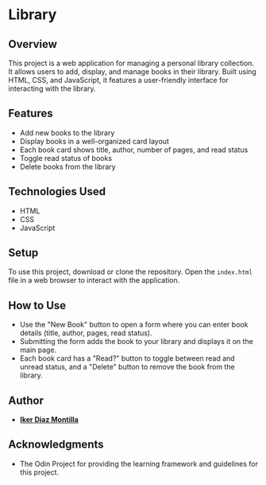 # Library

## Overview
This project is a web application for managing a personal library collection. It allows users to add, display, and manage books in their library. Built using HTML, CSS, and JavaScript, it features a user-friendly interface for interacting with the library.

## Features
- Add new books to the library
- Display books in a well-organized card layout
- Each book card shows title, author, number of pages, and read status
- Toggle read status of books
- Delete books from the library

## Technologies Used
- HTML
- CSS
- JavaScript

## Setup
To use this project, download or clone the repository. Open the `index.html` file in a web browser to interact with the application.

## How to Use
- Use the "New Book" button to open a form where you can enter book details (title, author, pages, read status).
- Submitting the form adds the book to your library and displays it on the main page.
- Each book card has a "Read?" button to toggle between read and unread status, and a "Delete" button to remove the book from the library.

## Author
- [**Iker Diaz Montilla**](https://github.com/Ikerdiazmontilla)

## Acknowledgments
- The Odin Project for providing the learning framework and guidelines for this project.
